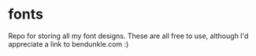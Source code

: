 # fonts
Repo for storing all my font designs. These are all free to use, although I'd appreciate a link to bendunkle.com :)
